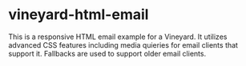 # vineyard-html-email

This is a responsive HTML email example for a Vineyard. It utilizes advanced CSS features including media quieries for email clients that support it. Fallbacks are used to support older email clients. 

